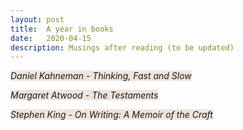 ```yaml
---
layout: post
title:  A year in books
date:   2020-04-15 
description: Musings after reading (to be updated)
---
```



<i><span style="background-color: #efe5de">Daniel Kahneman - Thinking, Fast and Slow</span></i>

<i><span style="background-color: #efe5de">Margaret Atwood - The Testaments</span></i>

<i><span style="background-color: #efe5de">Stephen King - On Writing: A Memoir of the Craft</span></i>

